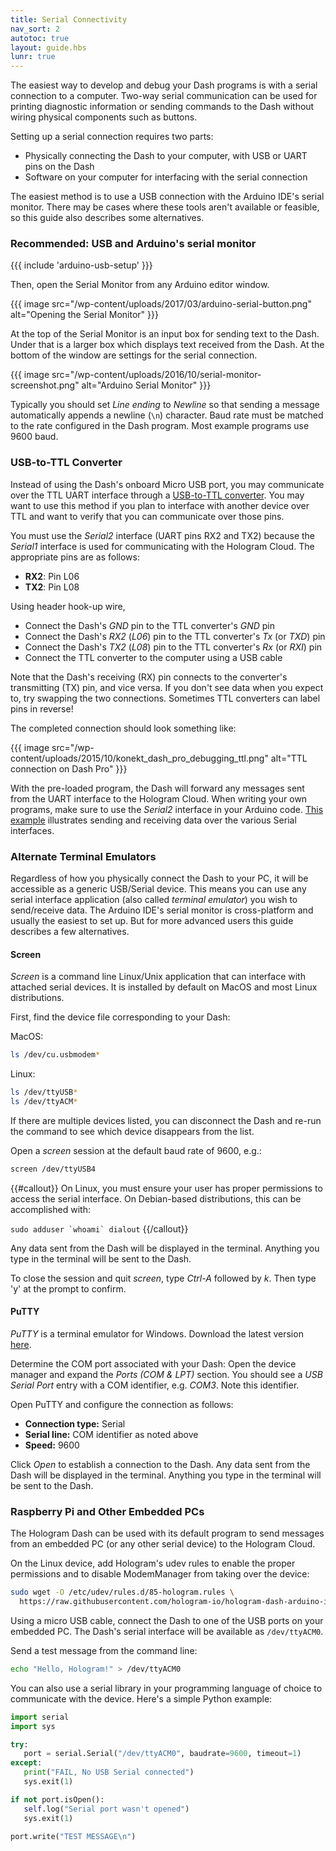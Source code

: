 ```yaml
---
title: Serial Connectivity
nav_sort: 2
autotoc: true
layout: guide.hbs
lunr: true
---
```


The easiest way to develop and debug your Dash programs is with a serial
connection to a computer.  Two-way serial communication can be used for printing
diagnostic information or sending commands to the Dash without wiring physical
components such as buttons.

Setting up a serial connection requires two parts:

* Physically connecting the Dash to your computer, with USB or UART pins on the Dash
* Software on your computer for interfacing with the serial connection

The easiest method is to use a USB connection with the Arduino IDE's serial
monitor. There may be cases where these tools aren't available or
feasible, so this guide also describes some alternatives.

### Recommended: USB and Arduino's serial monitor

{{{ include 'arduino-usb-setup' }}}

Then, open the Serial Monitor from any Arduino editor window.

{{{ image src="/wp-content/uploads/2017/03/arduino-serial-button.png"
    alt="Opening the Serial Monitor" }}}

At the top of the Serial Monitor is an input box for sending text to the Dash.
Under that is a larger box which displays text received from the Dash. At the
bottom of the window are settings for the serial connection. 

{{{ image src="/wp-content/uploads/2016/10/serial-monitor-screenshot.png"
    alt="Arduino Serial Monitor" }}}

Typically you should set *Line ending* to *Newline* so that sending a message
automatically appends a newline (`\n`) character. Baud rate must be matched to
the rate configured in the Dash program. Most example programs use 9600 baud.

### USB-to-TTL Converter

Instead of using the Dash's onboard Micro USB port, you may communicate over the TTL
UART interface through a [USB-to-TTL
converter](http://www.amazon.com/FT232RL-Serial-Adapter-Module-Arduino/dp/B00HSX3CXE/).
You may want to use this method if you plan
to interface with another device over TTL and want to verify that you can
communicate over those pins.

You must use the *Serial2* interface (UART pins RX2 and TX2) because the
*Serial1* interface is used for communicating with the Hologram Cloud. The
appropriate pins are as follows:

* **RX2**: Pin L06
* **TX2**: Pin L08

Using header hook-up wire,

* Connect the Dash's *GND* pin to the TTL converter's *GND* pin
* Connect the Dash's *RX2* (*L06*) pin to the TTL converter's
  *Tx* (or *TXD*) pin
* Connect the Dash's *TX2* (*L08*) pin to the TTL converter's
  *Rx* (or *RXI*) pin
* Connect the TTL converter to the computer using a USB cable

Note that the Dash's receiving (RX) pin connects to the converter's transmitting
(TX) pin, and vice versa. If you don't see data when you expect to, try swapping the
two connections. Sometimes TTL converters can label pins in reverse!

The completed connection should look something like:

{{{ image src="/wp-content/uploads/2015/10/konekt_dash_pro_debugging_ttl.png"
                   alt="TTL connection on Dash Pro" }}}

With the pre-loaded program, the Dash will forward any messages sent from the 
UART interface to the Hologram Cloud. When writing your own programs, make sure
to use the *Serial2* interface in your Arduino code. [This
example](https://github.com/hologram-io/hologram-dash-arduino-examples/blob/master/konekt_dash_helloworld/konekt_dash_helloworld.ino) 
illustrates sending and receiving data over the various Serial interfaces.

### Alternate Terminal Emulators

Regardless of how you physically connect the Dash to your PC, it will be
accessible as a generic USB/Serial device. This means you can use any
serial interface application (also called *terminal emulator*) you 
wish to send/receive data. The Arduino IDE's serial monitor is cross-platform
and usually the easiest to set up. But for more advanced users this guide
describes a few alternatives.

#### Screen

*Screen* is a command line Linux/Unix application that can interface with
attached serial devices. It is installed by default on MacOS and most Linux
distributions. 

First, find the device file corresponding to your Dash:

MacOS:

```bash
ls /dev/cu.usbmodem*
```

Linux:

```bash
ls /dev/ttyUSB*
ls /dev/ttyACM*
```

If there are multiple devices listed, you can disconnect the Dash and re-run the
command to see which device disappears from the list.

Open a *screen* session at the default baud rate of 9600, e.g.:

```bash
screen /dev/ttyUSB4
```

{{#callout}}
On Linux, you must ensure your user has proper permissions to access the
serial interface. On Debian-based distributions, this can be accomplished with: 

``sudo adduser `whoami` dialout``
{{/callout}}

Any data sent from the Dash will be displayed in the terminal. Anything you type
in the terminal will be sent to the Dash. 

To close the session and quit *screen*, type *Ctrl-A* followed by *k*. Then
type 'y' at the prompt to confirm.

#### PuTTY

*PuTTY* is a terminal emulator for Windows. Download the latest version
[here](http://www.chiark.greenend.org.uk/~sgtatham/putty/download.html).

Determine the COM port associated with your Dash: Open the device manager and
expand the *Ports (COM & LPT)* section. You should see a *USB Serial Port* entry
with a COM identifier, e.g. *COM3*. Note this identifier.

Open PuTTY and configure the connection as follows:

* **Connection type:** Serial
* **Serial line:** COM identifier as noted above
* **Speed:** 9600

Click *Open* to establish a connection to the Dash. 
Any data sent from the Dash will be displayed in the terminal. Anything you type
in the terminal will be sent to the Dash. 

### Raspberry Pi and Other Embedded PCs

The Hologram Dash can be used with its default program to send messages
from an embedded PC (or any other serial device) to the Hologram Cloud.

On the Linux device, add Hologram's udev rules to enable the proper permissions
and to disable ModemManager from taking over the device:

```bash
sudo wget -O /etc/udev/rules.d/85-hologram.rules \
  https://raw.githubusercontent.com/hologram-io/hologram-dash-arduino-integration/master/85-hologram.rules
```

Using a micro USB cable, connect the Dash to one of the USB ports on your
embedded PC. The Dash's serial interface will be available as `/dev/ttyACM0`.

Send a test message from the command line:

```bash
echo "Hello, Hologram!" > /dev/ttyACM0
```

You can also use a serial library in your programming language of choice to
communicate with the device. Here's a simple Python example:

```python
import serial
import sys

try:
   port = serial.Serial("/dev/ttyACM0", baudrate=9600, timeout=1)
except:
   print("FAIL, No USB Serial connected")
   sys.exit(1)

if not port.isOpen():
   self.log("Serial port wasn't opened")
   sys.exit(1)

port.write("TEST MESSAGE\n")
```
